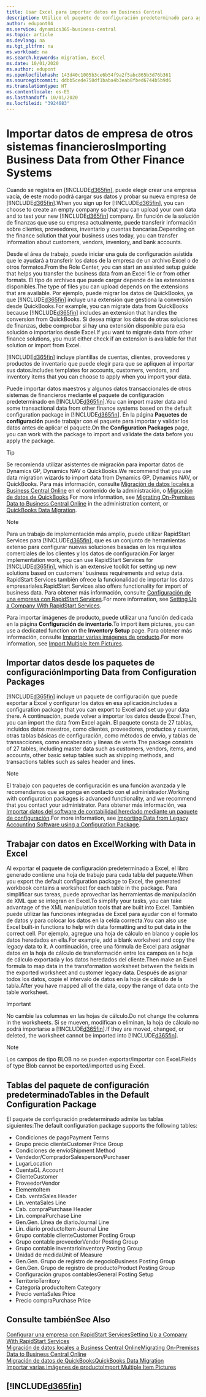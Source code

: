 ```yaml
---
title: Usar Excel para importar datos en Business Central
description: Utilice el paquete de configuración predeterminado para agregar datos de cliente en Excel e importar los datos en Business Central.
author: edupont04
ms.service: dynamics365-business-central
ms.topic: article
ms.devlang: na
ms.tgt_pltfrm: na
ms.workload: na
ms.search.keywords: migration, Excel
ms.date: 10/01/2020
ms.author: edupont
ms.openlocfilehash: 143d40c1005b3ce6b54f9a2f5abc865b3d76b361
ms.sourcegitcommit: ddbb5cede750df1baba4b3eab8fbed6744b5b9d6
ms.translationtype: HT
ms.contentlocale: es-ES
ms.lasthandoff: 10/01/2020
ms.locfileid: "3924683"
---
```

# <a name="importing-business-data-from-other-finance-systems"></a><span data-ttu-id="0bd34-103">Importar datos de empresa de otros sistemas financieros</span><span class="sxs-lookup"><span data-stu-id="0bd34-103">Importing Business Data from Other Finance Systems</span></span>

<span data-ttu-id="0bd34-104">Cuando se registra en [!INCLUDE[d365fin](includes/d365fin_md.md)], puede elegir crear una empresa vacía, de este modo podrá cargar sus datos y probar su nueva empresa de [!INCLUDE[d365fin](includes/d365fin_md.md)].</span><span class="sxs-lookup"><span data-stu-id="0bd34-104">When you sign up for [!INCLUDE[d365fin](includes/d365fin_md.md)], you can choose to create an empty company so that you can upload your own data and to test your new [!INCLUDE[d365fin](includes/d365fin_md.md)] company.</span></span> <span data-ttu-id="0bd34-105">En función de la solución de finanzas que use su empresa actualmente, puede transferir información sobre clientes, proveedores, inventario y cuentas bancarias.</span><span class="sxs-lookup"><span data-stu-id="0bd34-105">Depending on the finance solution that your business uses today, you can transfer information about customers, vendors, inventory, and bank accounts.</span></span>  

<span data-ttu-id="0bd34-106">Desde el área de trabajo, puede iniciar una guía de configuración asistida que le ayudará a transferir los datos de la empresa de un archivo Excel o de otros formatos.</span><span class="sxs-lookup"><span data-stu-id="0bd34-106">From the Role Center, you can start an assisted setup guide that helps you transfer the business data from an Excel file or from other formats.</span></span> <span data-ttu-id="0bd34-107">El tipo de archivos que puede cargar depende de las extensiones disponibles.</span><span class="sxs-lookup"><span data-stu-id="0bd34-107">The type of files you can upload depends on the extensions that are available.</span></span> <span data-ttu-id="0bd34-108">Por ejemplo, puede migrar los datos de QuickBooks, ya que [!INCLUDE[d365fin](includes/d365fin_md.md)] incluye una extensión que gestiona la conversión desde QuickBooks.</span><span class="sxs-lookup"><span data-stu-id="0bd34-108">For example, you can migrate data from QuickBooks because [!INCLUDE[d365fin](includes/d365fin_md.md)] includes an extension that handles the conversion from QuickBooks.</span></span> <span data-ttu-id="0bd34-109">Si desea migrar los datos de otras soluciones de finanzas, debe comprobar si hay una extensión disponible para esa solución o importarlos desde Excel.</span><span class="sxs-lookup"><span data-stu-id="0bd34-109">If you want to migrate data from other finance solutions, you must either check if an extension is available for that solution or import from Excel.</span></span>  

[!INCLUDE[d365fin](includes/d365fin_md.md)] <span data-ttu-id="0bd34-110">incluye plantillas de cuentas, clientes, proveedores y productos de inventario que puede elegir para que se apliquen al importar sus datos.</span><span class="sxs-lookup"><span data-stu-id="0bd34-110">includes templates for accounts, customers, vendors, and inventory items that you can choose to apply when you import your data.</span></span>

<span data-ttu-id="0bd34-111">Puede importar datos maestros y algunos datos transaccionales de otros sistemas de financieros mediante el paquete de configuración predeterminado en [!INCLUDE[d365fin](includes/d365fin_md.md)].</span><span class="sxs-lookup"><span data-stu-id="0bd34-111">You can import master data and some transactional data from other finance systems based on the default configuration package in [!INCLUDE[d365fin](includes/d365fin_md.md)].</span></span> <span data-ttu-id="0bd34-112">En la página **Paquetes de configuración** puede trabajar con el paquete para importar y validar los datos antes de aplicar el paquete.</span><span class="sxs-lookup"><span data-stu-id="0bd34-112">On the **Configuration Packages** page, you can work with the package to import and validate the data before you apply the package.</span></span>  

> [!TIP]  
> <span data-ttu-id="0bd34-113">Se recomienda utilizar asistentes de migración para importar datos de Dynamics GP, Dynamics NAV o QuickBooks.</span><span class="sxs-lookup"><span data-stu-id="0bd34-113">We recommend that you use data migration wizards to import data from Dynamics GP, Dynamics NAV, or QuickBooks.</span></span> <span data-ttu-id="0bd34-114">Para más información, consulte [Migración de datos locales a Business Central Online](/dynamics365/business-central/dev-itpro/administration/migrate-data) en el contenido de la administración, o [Migración de datos de QuickBooks](ui-extensions-quickbooks-data-migration.md).</span><span class="sxs-lookup"><span data-stu-id="0bd34-114">For more information, see [Migrating On-Premises Data to Business Central Online](/dynamics365/business-central/dev-itpro/administration/migrate-data) in the administration content, or [QuickBooks Data Migration](ui-extensions-quickbooks-data-migration.md).</span></span>

> [!NOTE]  
> <span data-ttu-id="0bd34-115">Para un trabajo de implementación más amplio, puede utilizar RapidStart Services para [!INCLUDE[d365fin](includes/d365fin_md.md)], que es un conjunto de herramientas extenso para configurar nuevas soluciones basadas en los requisitos comerciales de los clientes y los datos de configuración.</span><span class="sxs-lookup"><span data-stu-id="0bd34-115">For larger implementation work, you can use RapidStart Services for [!INCLUDE[d365fin](includes/d365fin_md.md)], which is an extensive toolkit for setting up new solutions based on customers' business requirements and setup data.</span></span> <span data-ttu-id="0bd34-116">RapidStart Services también ofrece la funcionalidad de importar los datos empresariales.</span><span class="sxs-lookup"><span data-stu-id="0bd34-116">RapidStart Services also offers functionality for import of business data.</span></span> <span data-ttu-id="0bd34-117">Para obtener más información, consulte [Configuración de una empresa con RapidStart Services](admin-set-up-a-company-with-rapidstart.md).</span><span class="sxs-lookup"><span data-stu-id="0bd34-117">For more information, see [Setting Up a Company With RapidStart Services](admin-set-up-a-company-with-rapidstart.md).</span></span>

<span data-ttu-id="0bd34-118">Para importar imágenes de producto, puede utilizar una función dedicada en la página **Configuración de inventario**.</span><span class="sxs-lookup"><span data-stu-id="0bd34-118">To import item pictures, you can use a dedicated function on the **Inventory Setup** page.</span></span> <span data-ttu-id="0bd34-119">Para obtener más información, consulte [Importar varias imágenes de producto](inventory-how-import-item-pictures.md).</span><span class="sxs-lookup"><span data-stu-id="0bd34-119">For more information, see [Import Multiple Item Pictures](inventory-how-import-item-pictures.md).</span></span>

## <a name="importing-data-from-configuration-packages"></a><span data-ttu-id="0bd34-120">Importar datos desde los paquetes de configuración</span><span class="sxs-lookup"><span data-stu-id="0bd34-120">Importing Data from Configuration Packages</span></span>
[!INCLUDE[d365fin](includes/d365fin_md.md)] <span data-ttu-id="0bd34-121">incluye un paquete de configuración que puede exportar a Excel y configurar los datos en esa aplicación.</span><span class="sxs-lookup"><span data-stu-id="0bd34-121">includes a configuration package that you can export to Excel and set up your data there.</span></span> <span data-ttu-id="0bd34-122">A continuación, puede volver a importar los datos desde Excel.</span><span class="sxs-lookup"><span data-stu-id="0bd34-122">Then, you can import the data from Excel again.</span></span> <span data-ttu-id="0bd34-123">El paquete consta de 27 tablas, incluidos datos maestros, como clientes, proveedores, productos y cuentas, otras tablas básicas de configuración, como métodos de envío, y tablas de transacciones, como encabezado y líneas de venta.</span><span class="sxs-lookup"><span data-stu-id="0bd34-123">The package consists of 27 tables, including master data such as customers, vendors, items, and accounts, other basic setup tables such as shipping methods, and transactions tables such as sales header and lines.</span></span>  

> [!NOTE]  
>   <span data-ttu-id="0bd34-124">El trabajo con paquetes de configuración es una función avanzada y le recomendamos que se ponga en contacto con el administrador.</span><span class="sxs-lookup"><span data-stu-id="0bd34-124">Working with configuration packages is advanced functionality, and we recommend that you contact your administrator.</span></span> <span data-ttu-id="0bd34-125">Para obtener más información, vea [Importar datos del software de contabilidad heredado mediante un paquete de configuración](across-import-data-configuration-packages.md).</span><span class="sxs-lookup"><span data-stu-id="0bd34-125">For more information, see [Importing Data from Legacy Accounting Software using a Configuration Package](across-import-data-configuration-packages.md).</span></span>

## <a name="working-with-data-in-excel"></a><span data-ttu-id="0bd34-126">Trabajar con datos en Excel</span><span class="sxs-lookup"><span data-stu-id="0bd34-126">Working with Data in Excel</span></span>
<span data-ttu-id="0bd34-127">Al exportar el paquete de configuración predeterminado a Excel, el libro generado contiene una hoja de trabajo para cada tabla del paquete.</span><span class="sxs-lookup"><span data-stu-id="0bd34-127">When you export the default configuration package to Excel, the generated workbook contains a worksheet for each table in the package.</span></span> <span data-ttu-id="0bd34-128">Para simplificar sus tareas, puede aprovechar las herramientas de manipulación de XML que se integran en Excel.</span><span class="sxs-lookup"><span data-stu-id="0bd34-128">To simplify your tasks, you can take advantage of the XML manipulation tools that are built into Excel.</span></span> <span data-ttu-id="0bd34-129">También puede utilizar las funciones integradas de Excel para ayudar con el formato de datos y para colocar los datos en la celda correcta.</span><span class="sxs-lookup"><span data-stu-id="0bd34-129">You can also use Excel built-in functions to help with data formatting and to put data in the correct cell.</span></span> <span data-ttu-id="0bd34-130">Por ejemplo, agregue una hoja de cálculo en blanco y copie los datos heredados en ella.</span><span class="sxs-lookup"><span data-stu-id="0bd34-130">For example, add a blank worksheet and copy the legacy data to it.</span></span> <span data-ttu-id="0bd34-131">A continuación, cree una fórmula de Excel para asignar datos en la hoja de cálculo de transformación entre los campos en la hoja de cálculo exportada y los datos heredados del cliente.</span><span class="sxs-lookup"><span data-stu-id="0bd34-131">Then make an Excel formula to map data in the transformation worksheet between the fields in the exported worksheet and customer legacy data.</span></span> <span data-ttu-id="0bd34-132">Después de asignar todos los datos, copie el intervalo de datos en la hoja de cálculo de la tabla.</span><span class="sxs-lookup"><span data-stu-id="0bd34-132">After you have mapped all of the data, copy the range of data onto the table worksheet.</span></span>  

> [!IMPORTANT]  
>  <span data-ttu-id="0bd34-133">No cambie las columnas en las hojas de cálculo.</span><span class="sxs-lookup"><span data-stu-id="0bd34-133">Do not change the columns in the worksheets.</span></span> <span data-ttu-id="0bd34-134">Si se mueven, modifican o eliminan, la hoja de cálculo no podrá importarse a [!INCLUDE[d365fin](includes/d365fin_md.md)].</span><span class="sxs-lookup"><span data-stu-id="0bd34-134">If they are moved, changed, or deleted, the worksheet cannot be imported into [!INCLUDE[d365fin](includes/d365fin_md.md)].</span></span>

> [!NOTE]
> <span data-ttu-id="0bd34-135">Los campos de tipo BLOB no se pueden exportar/importar con Excel.</span><span class="sxs-lookup"><span data-stu-id="0bd34-135">Fields of type Blob cannot be exported/imported using Excel.</span></span>

## <a name="tables-in-the-default-configuration-package"></a><span data-ttu-id="0bd34-136">Tablas del paquete de configuración predeterminado</span><span class="sxs-lookup"><span data-stu-id="0bd34-136">Tables in the Default Configuration Package</span></span>
<span data-ttu-id="0bd34-137">El paquete de configuración predeterminado admite las tablas siguientes:</span><span class="sxs-lookup"><span data-stu-id="0bd34-137">The default configuration package supports the following tables:</span></span>

-   <span data-ttu-id="0bd34-138">Condiciones de pago</span><span class="sxs-lookup"><span data-stu-id="0bd34-138">Payment Terms</span></span>
-   <span data-ttu-id="0bd34-139">Grupo precio cliente</span><span class="sxs-lookup"><span data-stu-id="0bd34-139">Customer Price Group</span></span>
-   <span data-ttu-id="0bd34-140">Condiciones de envío</span><span class="sxs-lookup"><span data-stu-id="0bd34-140">Shipment Method</span></span>
-   <span data-ttu-id="0bd34-141">Vendedor/Comprador</span><span class="sxs-lookup"><span data-stu-id="0bd34-141">Salesperson/Purchaser</span></span>
-   <span data-ttu-id="0bd34-142">Lugar</span><span class="sxs-lookup"><span data-stu-id="0bd34-142">Location</span></span>
-   <span data-ttu-id="0bd34-143">Cuenta</span><span class="sxs-lookup"><span data-stu-id="0bd34-143">GL Account</span></span>
-   <span data-ttu-id="0bd34-144">Cliente</span><span class="sxs-lookup"><span data-stu-id="0bd34-144">Customer</span></span>
-   <span data-ttu-id="0bd34-145">Proveedor</span><span class="sxs-lookup"><span data-stu-id="0bd34-145">Vendor</span></span>
-   <span data-ttu-id="0bd34-146">Elemento</span><span class="sxs-lookup"><span data-stu-id="0bd34-146">Item</span></span>
-   <span data-ttu-id="0bd34-147">Cab. venta</span><span class="sxs-lookup"><span data-stu-id="0bd34-147">Sales Header</span></span>
-   <span data-ttu-id="0bd34-148">Lín. venta</span><span class="sxs-lookup"><span data-stu-id="0bd34-148">Sales Line</span></span>
-   <span data-ttu-id="0bd34-149">Cab. compra</span><span class="sxs-lookup"><span data-stu-id="0bd34-149">Purchase Header</span></span>
-   <span data-ttu-id="0bd34-150">Lín. compra</span><span class="sxs-lookup"><span data-stu-id="0bd34-150">Purchase Line</span></span>
-   <span data-ttu-id="0bd34-151">Gen.</span><span class="sxs-lookup"><span data-stu-id="0bd34-151">Gen.</span></span> <span data-ttu-id="0bd34-152">Línea de diario</span><span class="sxs-lookup"><span data-stu-id="0bd34-152">Journal Line</span></span>
-   <span data-ttu-id="0bd34-153">Lín. diario producto</span><span class="sxs-lookup"><span data-stu-id="0bd34-153">Item Journal Line</span></span>
-   <span data-ttu-id="0bd34-154">Grupo contable cliente</span><span class="sxs-lookup"><span data-stu-id="0bd34-154">Customer Posting Group</span></span>
-   <span data-ttu-id="0bd34-155">Grupo contable proveedor</span><span class="sxs-lookup"><span data-stu-id="0bd34-155">Vendor Posting Group</span></span>
-   <span data-ttu-id="0bd34-156">Grupo contable inventario</span><span class="sxs-lookup"><span data-stu-id="0bd34-156">Inventory Posting Group</span></span>
-   <span data-ttu-id="0bd34-157">Unidad de medida</span><span class="sxs-lookup"><span data-stu-id="0bd34-157">Unit of Measure</span></span>
-   <span data-ttu-id="0bd34-158">Gen.</span><span class="sxs-lookup"><span data-stu-id="0bd34-158">Gen.</span></span> <span data-ttu-id="0bd34-159">Grupo de registro de negocio</span><span class="sxs-lookup"><span data-stu-id="0bd34-159">Business Posting Group</span></span>
-   <span data-ttu-id="0bd34-160">Gen.</span><span class="sxs-lookup"><span data-stu-id="0bd34-160">Gen.</span></span> <span data-ttu-id="0bd34-161">Grupo de registro de producto</span><span class="sxs-lookup"><span data-stu-id="0bd34-161">Product Posting Group</span></span>
-   <span data-ttu-id="0bd34-162">Configuración grupos contables</span><span class="sxs-lookup"><span data-stu-id="0bd34-162">General Posting Setup</span></span>
-   <span data-ttu-id="0bd34-163">Territorio</span><span class="sxs-lookup"><span data-stu-id="0bd34-163">Territory</span></span>
-   <span data-ttu-id="0bd34-164">Categoría producto</span><span class="sxs-lookup"><span data-stu-id="0bd34-164">Item Category</span></span>
-   <span data-ttu-id="0bd34-165">Precio venta</span><span class="sxs-lookup"><span data-stu-id="0bd34-165">Sales Price</span></span>
-   <span data-ttu-id="0bd34-166">Precio compra</span><span class="sxs-lookup"><span data-stu-id="0bd34-166">Purchase Price</span></span>

## <a name="see-also"></a><span data-ttu-id="0bd34-167">Consulte también</span><span class="sxs-lookup"><span data-stu-id="0bd34-167">See Also</span></span>
[<span data-ttu-id="0bd34-168">Configurar una empresa con RapidStart Services</span><span class="sxs-lookup"><span data-stu-id="0bd34-168">Setting Up a Company With RapidStart Services</span></span>](admin-set-up-a-company-with-rapidstart.md)  
[<span data-ttu-id="0bd34-169">Migración de datos locales a Business Central Online</span><span class="sxs-lookup"><span data-stu-id="0bd34-169">Migrating On-Premises Data to Business Central Online</span></span>](/dynamics365/business-central/dev-itpro/administration/migrate-data)  
[<span data-ttu-id="0bd34-170">Migración de datos de QuickBooks</span><span class="sxs-lookup"><span data-stu-id="0bd34-170">QuickBooks Data Migration</span></span>](ui-extensions-quickbooks-data-migration.md)  
[<span data-ttu-id="0bd34-171">Importar varias imágenes de producto</span><span class="sxs-lookup"><span data-stu-id="0bd34-171">Import Multiple Item Pictures</span></span>](inventory-how-import-item-pictures.md)

## [!INCLUDE[d365fin](includes/free_trial_md.md)]  
